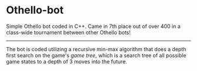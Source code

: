 # Othello-bot
 Simple Othello bot coded in C++. Came in 7th place out of over 400 in a class-wide tournament between other Othello bots!
 
 ---
 
 The bot is coded utilizing a recursive min-max algorithm that does a depth first search on the game's *game tree*, which is a search tree of all possible game states to a depth of 3 moves into the future.
